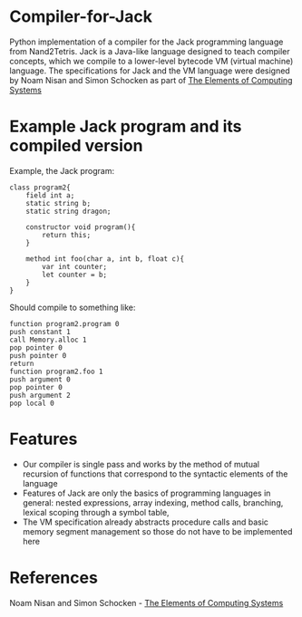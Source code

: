 # Compiler-for-Jack
Python implementation of a compiler for the Jack programming language from Nand2Tetris. Jack is a Java-like language designed to teach compiler concepts, which we compile to a lower-level 
bytecode VM (virtual machine) language. The specifications for Jack and the VM language were designed by Noam Nisan and Simon Schocken as part of [The Elements of Computing Systems](https://www.amazon.com/Elements-Computing-Systems-Building-Principles/dp/0262640686/ref=ed_oe_p)
# Example Jack program and its compiled version
Example, the Jack program:

    class program2{
        field int a;
        static string b;
        static string dragon;

        constructor void program(){
            return this;
        }

        method int foo(char a, int b, float c){
            var int counter;
            let counter = b; 
        }  
    }

Should compile to something like:

    function program2.program 0
    push constant 1
    call Memory.alloc 1
    pop pointer 0
    push pointer 0
    return
    function program2.foo 1
    push argument 0
    pop pointer 0
    push argument 2
    pop local 0

# Features
* Our compiler is single pass and works by the method of mutual recursion of functions that correspond to the syntactic elements of the language
* Features of Jack are only the basics of programming languages in general: nested expressions, array indexing, method calls, branching, lexical scoping through a symbol table,
* The VM specification already abstracts procedure calls and basic memory segment management so those do not have to be implemented here
# References
Noam Nisan and Simon Schocken - [The Elements of Computing Systems](https://www.amazon.com/Elements-Computing-Systems-Building-Principles/dp/0262640686/ref=ed_oe_p)
